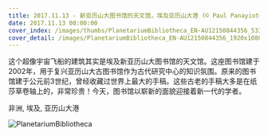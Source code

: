 ```yaml
---
title: 2017.11.13 - 新亚历山大图书馆的天文馆，埃及亚历山大港 (© Paul Panayiotou/SIME/eStock Photo)
date: 2017.11.13 00:00:00
cover_index: /images/thumbs/PlanetariumBibliotheca_EN-AU12150844356_533x300.jpg
cover_detail: /images/PlanetariumBibliotheca_EN-AU12150844356_1920x1080.jpg
---
```


这个超像宇宙飞船的建筑其实是埃及新亚历山大图书馆的天文馆。这座图书馆建于2002年，用于复兴亚历山大古图书馆作为古代研究中心的知识氛围。原来的图书馆建于公元前3世纪，曾经收藏过世界上最大的手稿。这些古老的手稿大多是在纸莎草卷轴上的，非常珍贵！今天，图书馆以崭新的面貌迎接着新一代的学者。

非洲, 埃及, 亚历山大港

![PlanetariumBibliotheca](/images/PlanetariumBibliotheca_EN-AU12150844356_1920x1080.jpg)
